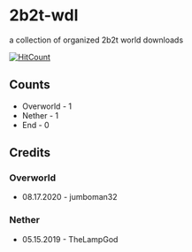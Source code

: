 # 2b2t-wdl
a collection of organized 2b2t world downloads

[![HitCount](http://hits.dwyl.com/jumboman32/{project}.svg)](http://hits.dwyl.com/jumboman32/{2b2t-wdl})

## Counts
- Overworld - 1
- Nether - 1
- End - 0

## Credits
### Overworld
* 08.17.2020 - jumboman32
### Nether
* 05.15.2019 - TheLampGod
